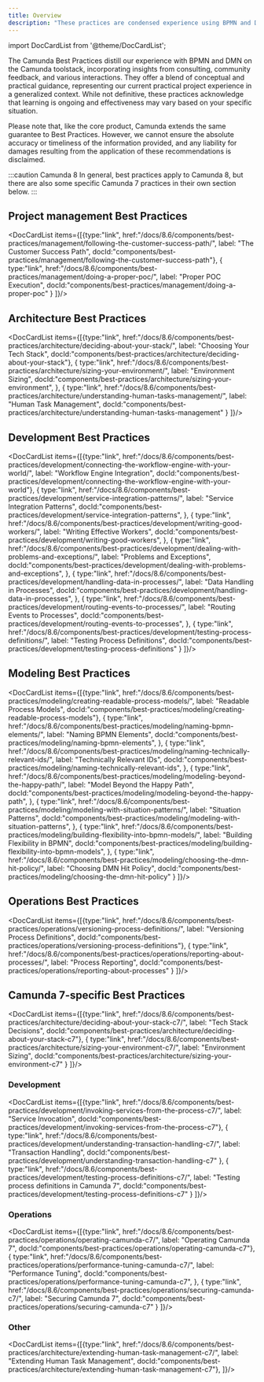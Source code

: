 ```yaml
---
title: Overview
description: "These practices are condensed experience using BPMN and DMN on the Camunda toolstack, and are a mix of conceptual and practical implementation information."
---
```


import DocCardList from '@theme/DocCardList';

The Camunda Best Practices distill our experience with BPMN and DMN on the Camunda toolstack, incorporating insights from consulting, community feedback, and various interactions. They offer a blend of conceptual and practical guidance, representing our current practical project experience in a generalized context. While not definitive, these practices acknowledge that learning is ongoing and effectiveness may vary based on your specific situation.

Please note that, like the core product, Camunda extends the same guarantee to Best Practices. However, we cannot ensure the absolute accuracy or timeliness of the information provided, and any liability for damages resulting from the application of these recommendations is disclaimed.

:::caution Camunda 8
In general, best practices apply to Camunda 8, but there are also some specific Camunda 7 practices in their own section below.
:::

## Project management Best Practices

<DocCardList items={[{type:"link", href:"/docs/8.6/components/best-practices/management/following-the-customer-success-path/", label: "The Customer Success Path", docId:"components/best-practices/management/following-the-customer-success-path"},
{
type:"link", href:"/docs/8.6/components/best-practices/management/doing-a-proper-poc/", label: "Proper POC Execution", docId:"components/best-practices/management/doing-a-proper-poc"
}
]}/>

## Architecture Best Practices

<DocCardList items={[{type:"link", href:"/docs/8.6/components/best-practices/architecture/deciding-about-your-stack/", label: "Choosing Your Tech Stack", docId:"components/best-practices/architecture/deciding-about-your-stack"},
{
type:"link", href:"/docs/8.6/components/best-practices/architecture/sizing-your-environment/", label: "Environment Sizing", docId:"components/best-practices/architecture/sizing-your-environment",
},
{
type:"link", href:"/docs/8.6/components/best-practices/architecture/understanding-human-tasks-management/", label: "Human Task Management", docId:"components/best-practices/architecture/understanding-human-tasks-management"
}
]}/>

## Development Best Practices

<DocCardList items={[{type:"link", href:"/docs/8.6/components/best-practices/development/connecting-the-workflow-engine-with-your-world/", label: "Workflow Engine Integration", docId:"components/best-practices/development/connecting-the-workflow-engine-with-your-world"},
{
type:"link", href:"/docs/8.6/components/best-practices/development/service-integration-patterns/", label: "Service Integration Patterns", docId:"components/best-practices/development/service-integration-patterns",
},
{
type:"link", href:"/docs/8.6/components/best-practices/development/writing-good-workers/", label: "Writing Effective Workers", docId:"components/best-practices/development/writing-good-workers",
},
{
type:"link", href:"/docs/8.6/components/best-practices/development/dealing-with-problems-and-exceptions/", label: "Problems and Exceptions", docId:"components/best-practices/development/dealing-with-problems-and-exceptions",
},
{
type:"link", href:"/docs/8.6/components/best-practices/development/handling-data-in-processes/", label: "Data Handling in Processes", docId:"components/best-practices/development/handling-data-in-processes",
},
{
type:"link", href:"/docs/8.6/components/best-practices/development/routing-events-to-processes/", label: "Routing Events to Processes", docId:"components/best-practices/development/routing-events-to-processes",
},
{
type:"link", href:"/docs/8.6/components/best-practices/development/testing-process-definitions/", label: "Testing Process Definitions", docId:"components/best-practices/development/testing-process-definitions"
}
]}/>

## Modeling Best Practices

<DocCardList items={[{type:"link", href:"/docs/8.6/components/best-practices/modeling/creating-readable-process-models/", label: "Readable Process Models", docId:"components/best-practices/modeling/creating-readable-process-models"},
{
type:"link", href:"/docs/8.6/components/best-practices/modeling/naming-bpmn-elements/", label: "Naming BPMN Elements", docId:"components/best-practices/modeling/naming-bpmn-elements",
},
{
type:"link", href:"/docs/8.6/components/best-practices/modeling/naming-technically-relevant-ids/", label: "Technically Relevant IDs", docId:"components/best-practices/modeling/naming-technically-relevant-ids",
},
{
type:"link", href:"/docs/8.6/components/best-practices/modeling/modeling-beyond-the-happy-path/", label: "Model Beyond the Happy Path", docId:"components/best-practices/modeling/modeling-beyond-the-happy-path",
},
{
type:"link", href:"/docs/8.6/components/best-practices/modeling/modeling-with-situation-patterns/", label: "Situation Patterns", docId:"components/best-practices/modeling/modeling-with-situation-patterns",
},
{
type:"link", href:"/docs/8.6/components/best-practices/modeling/building-flexibility-into-bpmn-models/", label: "Building Flexibility in BPMN", docId:"components/best-practices/modeling/building-flexibility-into-bpmn-models",
},
{
type:"link", href:"/docs/8.6/components/best-practices/modeling/choosing-the-dmn-hit-policy/", label: "Choosing DMN Hit Policy", docId:"components/best-practices/modeling/choosing-the-dmn-hit-policy"
}
]}/>

## Operations Best Practices

<DocCardList items={[{type:"link", href:"/docs/8.6/components/best-practices/operations/versioning-process-definitions/", label: "Versioning Process Definitions", docId:"components/best-practices/operations/versioning-process-definitions"},
{
type:"link", href:"/docs/8.6/components/best-practices/operations/reporting-about-processes/", label: "Process Reporting", docId:"components/best-practices/operations/reporting-about-processes"
}
]}/>

## Camunda 7-specific Best Practices

<DocCardList items={[{type:"link", href:"/docs/8.6/components/best-practices/architecture/deciding-about-your-stack-c7/", label: "Tech Stack Decisions", docId:"components/best-practices/architecture/deciding-about-your-stack-c7"},
{
type:"link", href:"/docs/8.6/components/best-practices/architecture/sizing-your-environment-c7/", label: "Environment Sizing", docId:"components/best-practices/architecture/sizing-your-environment-c7"
}
]}/>

### Development

<DocCardList items={[{type:"link", href:"/docs/8.6/components/best-practices/development/invoking-services-from-the-process-c7/", label: "Service Invocation", docId:"components/best-practices/development/invoking-services-from-the-process-c7"},
{
type:"link", href:"/docs/8.6/components/best-practices/development/understanding-transaction-handling-c7/", label: "Transaction Handling", docId:"components/best-practices/development/understanding-transaction-handling-c7"
},
{
type:"link", href:"/docs/8.6/components/best-practices/development/testing-process-definitions-c7/", label: "Testing process definitions in Camunda 7", docId:"components/best-practices/development/testing-process-definitions-c7"
}
]}/>

### Operations

<DocCardList items={[{type:"link", href:"/docs/8.6/components/best-practices/operations/operating-camunda-c7/", label: "Operating Camunda 7", docId:"components/best-practices/operations/operating-camunda-c7"},
{
type:"link", href:"/docs/8.6/components/best-practices/operations/performance-tuning-camunda-c7/", label: "Performance Tuning", docId:"components/best-practices/operations/performance-tuning-camunda-c7",
},
{
type:"link", href:"/docs/8.6/components/best-practices/operations/securing-camunda-c7/", label: "Securing Camunda 7", docId:"components/best-practices/operations/securing-camunda-c7"
}
]}/>

### Other

<DocCardList items={[{type:"link", href:"/docs/8.6/components/best-practices/architecture/extending-human-task-management-c7/", label: "Extending Human Task Management", docId:"components/best-practices/architecture/extending-human-task-management-c7"},
]}/>
